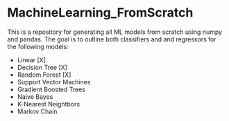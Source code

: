 # MachineLearning_FromScratch
This is a repository for generating all ML models from scratch using numpy and pandas. The goal is to outline both classifiers and
and regressors for the following models:

- Linear [X]
- Decision Tree [X]
- Random Forest [X]
- Support Vector Machines
- Gradient Boosted Trees 
- Naive Bayes
- K-Nearest Neightbors
- Markov Chain

 
